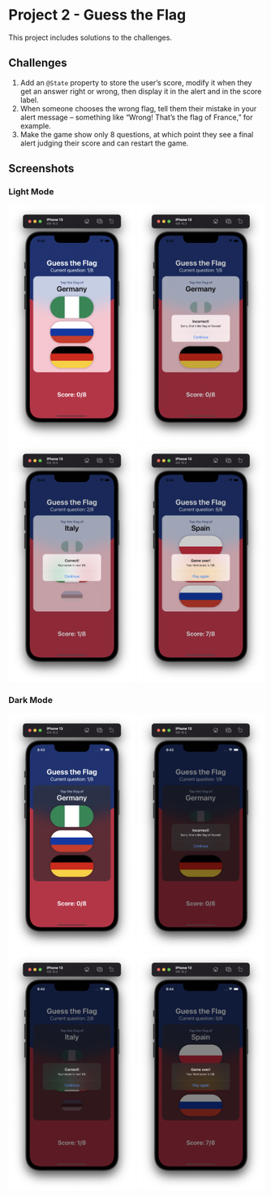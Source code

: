 # Project 2 - Guess the Flag

This project includes solutions to the challenges.

## Challenges

1. Add an `@State` property to store the user’s score, modify it when they get an answer right or wrong, then display it in the alert and in the score label.
2. When someone chooses the wrong flag, tell them their mistake in your alert message – something like “Wrong! That’s the flag of France,” for example.
3. Make the game show only 8 questions, at which point they see a final alert judging their score and can restart the game.

## Screenshots

### Light Mode

<div>
  <img src="https://github.com/AnxietyMedicine/100DaysOfSwiftUI/blob/main/03-Project-2-GuessTheFlag/Screenshots/Light/Project%202%20-%20Light%201.png" width="250">
  <img src="https://github.com/AnxietyMedicine/100DaysOfSwiftUI/blob/main/03-Project-2-GuessTheFlag/Screenshots/Light/Project%202%20-%20Light%202.png" width="250">
  <img src="https://github.com/AnxietyMedicine/100DaysOfSwiftUI/blob/main/03-Project-2-GuessTheFlag/Screenshots/Light/Project%202%20-%20Light%203.png" width="250">
  <img src="https://github.com/AnxietyMedicine/100DaysOfSwiftUI/blob/main/03-Project-2-GuessTheFlag/Screenshots/Light/Project%202%20-%20Light%204.png" width="250">
</div>

### Dark Mode

<div>
  <img src="https://github.com/AnxietyMedicine/100DaysOfSwiftUI/blob/main/03-Project-2-GuessTheFlag/Screenshots/Dark/Project%202%20-%20Dark%201.png" width="250">
  <img src="https://github.com/AnxietyMedicine/100DaysOfSwiftUI/blob/main/03-Project-2-GuessTheFlag/Screenshots/Dark/Project%202%20-%20Dark%202.png" width="250">
  <img src="https://github.com/AnxietyMedicine/100DaysOfSwiftUI/blob/main/03-Project-2-GuessTheFlag/Screenshots/Dark/Project%202%20-%20Dark%203.png" width="250">
  <img src="https://github.com/AnxietyMedicine/100DaysOfSwiftUI/blob/main/03-Project-2-GuessTheFlag/Screenshots/Dark/Project%202%20-%20Dark%204.png" width="250">
</div>
